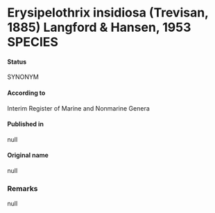 # Erysipelothrix insidiosa (Trevisan, 1885) Langford & Hansen, 1953 SPECIES

#### Status
SYNONYM

#### According to
Interim Register of Marine and Nonmarine Genera

#### Published in
null

#### Original name
null

### Remarks
null